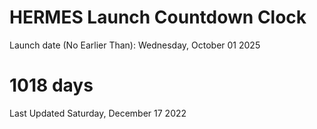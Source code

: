 # HERMES Launch Countdown Clock

Launch date (No Earlier Than): Wednesday, October 01 2025
# 1018 days

Last Updated Saturday, December 17 2022